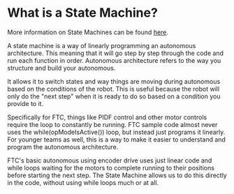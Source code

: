 # What is a State Machine?

More information on State Machines can be found [here](https://state-factory.gitbook.io/state-factory/essential-usage).

A state machine is a way of linearly programming an autonomous architecture. This meaning that it will go step by step through the code and run each function in order. Autonomous architecture refers to the way you structure and build your autonomous.

It allows it to switch states and way things are moving during autonomous based on the conditions of the robot. This is useful because the robot will only do the "next step" when it is ready to do so based on a condition you provide to it.

Specifically for FTC, things like PIDF control and other motor controls require the loop to constantly be running. FTC sample code almost never uses the while(opModeIsActive()) loop, but instead just programs it linearly. For younger teams as well, this is a way to make it easier to understand and program the autonomous architecture.

FTC's basic autonomous using encoder drive uses just linear code and while loops waiting for the motors to complete running to their positions before starting the next step. The State Machine allows us to do this directly in the code, without using while loops much or at all.
